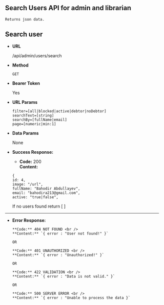 **Search Users API for admin and librarian**
----
    Returns json data.

## Search user

* **URL**

  /api/admin/users/search

* **Method**

  `GET`

* **Bearer Token**

  Yes

* **URL Params**

  `filter=[all|blocked|active|debtor|noDebtor]` <br/>
  `searchText=[string]` <br/>
  `searchBy=[fullName|email]` <br/>
  `page=[numeric|min:1]` <br/>

* **Data Params**

  None

* **Success Response:**

    * **Code:** 200 <br/>
      **Content:**

  `{`<br/>
  `id: 4, ` </br>
  `image: "/url",` </br>
  `fullName: "Bahodir Abdullayev",`</br>
  `email: "bahodira213@gmail.com",`</br>
  `active: "true|false",`</br>

  If no users found return [ ]
----



* **Error Response:**


      **Code:** 404 NOT FOUND <br />
      **Content:** `{ error : "User not found!" }`

      OR
  
      **Code:** 401 UNAUTHORIZED <br />
      **Content:** `{ error : "Unauthorized!" }`

      OR

      **Code:** 422 VALIDATION <br />
      **Content:** `{ error : "Data is not valid." }`

      OR

      **Code:** 500 SERVER ERROR <br />
      **Content:** `{ error : "Unable to process the data }`

